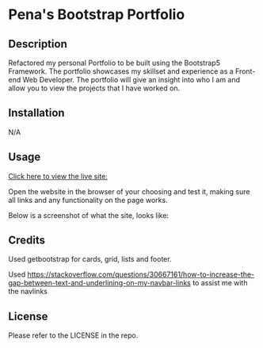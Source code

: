 # Pena's Bootstrap Portfolio

## Description
Refactored my personal Portfolio to be built using the Bootstrap5 Framework. The portfolio showcases my skillset and experience as a Front-end Web Developer. The portfolio will give an insight into who I am and allow you to view the projects that I have worked on.

## Installation
N/A

## Usage
[Click here to view the live site: ](https://wpena.github.io/bootstrap-portfolio/) 

Open the website in the browser of your choosing and test it, making sure all links and any functionality on the page works.

Below is a screenshot of what the site, looks like: 

## Credits
Used getbootstrap for cards, grid, lists and footer.

Used https://stackoverflow.com/questions/30667161/how-to-increase-the-gap-between-text-and-underlining-on-my-navbar-links to assist me with the navlinks

## License
Please refer to the LICENSE in the repo.